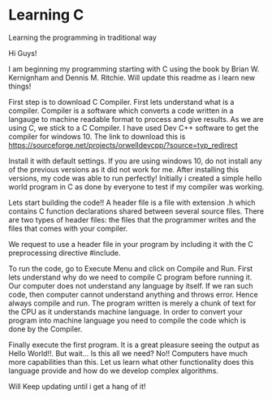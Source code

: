 # Learning C
Learning the programming in traditional way

Hi Guys!

I am beginning my programming starting with C using the book by Brian W. Kernignham and Dennis M. Ritchie. Will update this readme as i learn new things!

First step is to download C Compiler. First lets understand what is a compiler. Compiler is a software which converts a code written in a langauge to machine readable format to process and give results. As we are using C, we stick to a C Compiler. I have used Dev C++ software to get the compiler for windows 10. The link to download this is https://sourceforge.net/projects/orwelldevcpp/?source=typ_redirect

Install it with default settings. If you are using windows 10, do not install any of the previous versions as it did not work for me. After installing this versions, my code was able to run perfectly! Initially i created a simple hello world program in C as done by everyone to test if my compiler was working. 

Lets start building the code!!
A header file is a file with extension .h which contains C function declarations shared between several source files. There are two types of header files: the files that the programmer writes and the files that comes with your compiler.

We request to use a header file in your program by including it with the C preprocessing directive #include.




To run the code, go to Execute Menu and click on Compile and Run. First lets understand why do we need to compile C program before running it. Our computer does not understand any language by itself. If we ran such code, then computer cannot understand anything and throws error. Hence always compile and run. The program written is merely a chunk of text for the CPU as it understands machine language. In order to convert your program into machine language you need to compile the code which is done by the Compiler.

Finally execute the first program. It is a great pleasure seeing the output as Hello World!!. But wait... Is this all we need? No!!
Computers have much more capabilities than this. Let us learn what other functionality does this language provide and how do we develop complex algorithms.

Will Keep updating until i get a hang of it!
